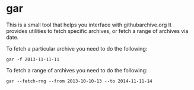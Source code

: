 # gar

This is a small tool that helps you interface with githubarchive.org
It provides utilities to fetch specific archives, or fetch a range of archives via date.

To fetch a particular archive you need to do the following:

    gar -f 2013-11-11-11

To fetch a range of archives you need to do the following:

    gar --fetch-rng --from 2013-10-10-13 --to 2014-11-11-14

